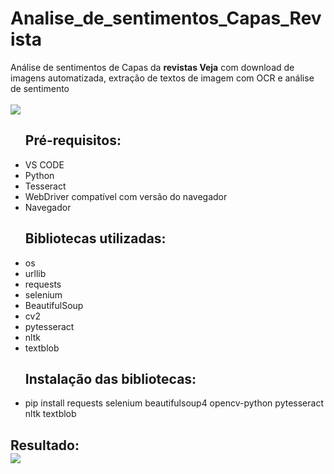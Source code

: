 <h1 text-align="center">
  Analise_de_sentimentos_Capas_Revista
</h1>
  Análise de sentimentos de Capas da <strong>revistas Veja</strong> com download de imagens automatizada, extração de textos de imagem com OCR e análise de sentimento 
<br>
<br>
<img src="https://github.com/RenataVerasVenturim/Analise_de_sentimentos_Capas_Revista/assets/129551549/bf2676a4-4604-405d-9064-5e71f36aa9b4">

<ul>
  <h2>Pré-requisitos:</h2>
  <li> VS CODE</li>
  <li>Python</li>
  <li>Tesseract</li>
  <li>WebDriver compatível com versão do navegador</li>
  <li>Navegador</li>
</ul>

<ul>
  <h2>Bibliotecas utilizadas:</h2>
  <li>os</li>
  <li>urllib</li>
  <li>requests</li>
  <li>selenium</li>
  <li>BeautifulSoup</li>
  <li>cv2</li>
  <li>pytesseract</li>
  <li>nltk</li>
  <li>textblob</li>
</ul>
<ul>
  <h2>Instalação das bibliotecas:</h2>
  <li>pip install requests selenium beautifulsoup4 opencv-python pytesseract nltk textblob</li>
</ul>

<h2>
  Resultado:
  <br>
  <img src="https://github.com/RenataVerasVenturim/Analise_de_sentimentos_Capas_Revista/assets/129551549/fe174f53-20a3-4e81-8242-a345d9097279">

</h2>
